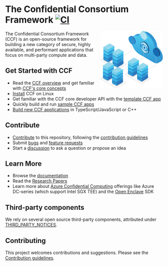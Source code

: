 # The Confidential Consortium Framework [![CI](https://github.com/microsoft/CCF/actions/workflows/ci.yml/badge.svg)](https://github.com/microsoft/CCF/actions/workflows/ci.yml)

<img alt="ccf" align="right" src="doc/_static/ccf.svg" width="200">

The Confidential Consortium Framework (CCF) is an open-source framework for building a new category of secure, highly available,
and performant applications that focus on multi-party compute and data.

## Get Started with CCF

- Read the [CCF overview](https://microsoft.github.io/CCF/main/overview/index.html) and get familiar with [CCF's core concepts](https://microsoft.github.io/CCF/main/overview/what_is_ccf.html)
- [Install](https://microsoft.github.io/CCF/main/build_apps/install_bin.html) CCF on Linux
- Get familiar with the CCF core developer API with the [template CCF app](https://github.com/microsoft/ccf-app-template)
- Quickly build and run [sample CCF apps](https://github.com/microsoft/ccf-app-samples)
- [Build new CCF applications](https://microsoft.github.io/CCF/main/build_apps/index.html) in TypeScript/JavaScript or C++

## Contribute

- [Contribute](https://microsoft.github.io/CCF/main/contribute) to this repository, following the [contribution guidelines](.github/CONTRIBUTING.md)
- Submit [bugs](https://github.com/microsoft/CCF/issues/new?assignees=&labels=bug&template=bug_report.md&title=) and [feature requests](https://github.com/microsoft/CCF/issues/new?assignees=&labels=enhancement&template=feature_request.md&title=)
- Start a [discussion](https://github.com/microsoft/CCF/discussions/new) to ask a question or propose an idea

## Learn More

- Browse the [documentation](https://microsoft.github.io/CCF/)
- Read the [Research Papers](https://microsoft.github.io/CCF/main/research)
- Learn more about [Azure Confidential Computing](https://azure.microsoft.com/solutions/confidential-compute/) offerings like Azure DC-series (which support Intel SGX TEE) and the [Open Enclave](https://github.com/openenclave/openenclave) SDK

## Third-party components

We rely on several open source third-party components, attributed under [THIRD_PARTY_NOTICES](THIRD_PARTY_NOTICES.txt).

## Contributing

This project welcomes contributions and suggestions. Please see the [Contribution guidelines](.github/CONTRIBUTING.md).
